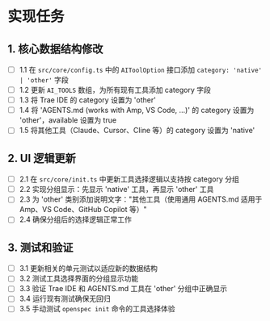 # 实现任务

## 1. 核心数据结构修改
- [ ] 1.1 在 `src/core/config.ts` 中的 `AIToolOption` 接口添加 `category: 'native' | 'other'` 字段
- [ ] 1.2 更新 `AI_TOOLS` 数组，为所有现有工具添加 category 字段
- [ ] 1.3 将 Trae IDE 的 category 设置为 'other'
- [ ] 1.4 将 'AGENTS.md (works with Amp, VS Code, …)' 的 category 设置为 'other'，available 设置为 true
- [ ] 1.5 将其他工具（Claude、Cursor、Cline 等）的 category 设置为 'native'

## 2. UI 逻辑更新
- [ ] 2.1 在 `src/core/init.ts` 中更新工具选择逻辑以支持按 category 分组
- [ ] 2.2 实现分组显示：先显示 'native' 工具，再显示 'other' 工具
- [ ] 2.3 为 'other' 类别添加说明文字："其他工具（使用通用 AGENTS.md 适用于 Amp、VS Code、GitHub Copilot 等）"
- [ ] 2.4 确保分组后的选择逻辑正常工作

## 3. 测试和验证
- [ ] 3.1 更新相关的单元测试以适应新的数据结构
- [ ] 3.2 测试工具选择界面的分组显示功能
- [ ] 3.3 验证 Trae IDE 和 AGENTS.md 工具在 'other' 分组中正确显示
- [ ] 3.4 运行现有测试确保无回归
- [ ] 3.5 手动测试 `openspec init` 命令的工具选择体验